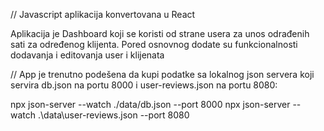 // Javascript aplikacija konvertovana u React

Aplikacija je Dashboard koji se koristi od strane usera za unos odrađenih sati za određenog klijenta.
Pored osnovnog dodate su funkcionalnosti dodavanja i editovanja user i klijenata

// App je trenutno podešena da kupi podatke sa lokalnog json servera koji servira db.json na portu 8000 i user-reviews.json na portu 8080:

npx json-server --watch ./data/db.json --port 8000
npx json-server --watch .\data\user-reviews.json --port 8080
